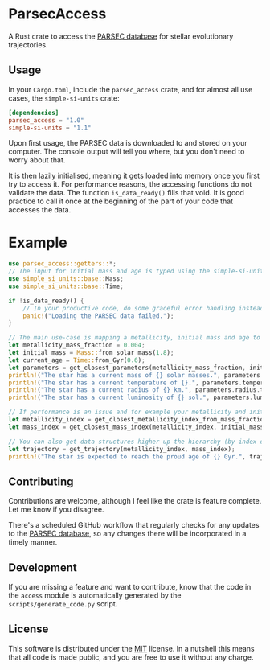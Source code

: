 # ParsecAccess

A Rust crate to access the [PARSEC database](https://people.sissa.it/~sbressan/CAF09_V1.2S_M36_LT/) for stellar evolutionary trajectories.

## Usage

In your `Cargo.toml`, include the `parsec_access` crate, and for almost all use cases, the `simple-si-units` crate:

```toml
[dependencies]
parsec_access = "1.0"
simple-si-units = "1.1"
```

Upon first usage, the PARSEC data is downloaded to and stored on your computer. The console output will tell you where, but you don't need to worry about that.

It is then lazily initialised, meaning it gets loaded into memory once you first try to access it. For performance reasons, the accessing functions do not validate the data. The function `is_data_ready()` fills that void. It is good practice to call it once at the beginning of the part of your code that accesses the data.

# Example

```Rust
use parsec_access::getters::*;
// The input for initial mass and age is typed using the simple-si-units crate.
use simple_si_units::base::Mass;
use simple_si_units::base::Time;

if !is_data_ready() {
    // In your productive code, do some graceful error handling instead.
    panic!("Loading the PARSEC data failed.");
}

// The main use-case is mapping a metallicity, initial mass and age to other physical parameters.
let metallicity_mass_fraction = 0.004;
let initial_mass = Mass::from_solar_mass(1.8);
let current_age = Time::from_Gyr(0.6);
let parameters = get_closest_parameters(metallicity_mass_fraction, initial_mass, current_age);
println!("The star has a current mass of {} solar masses.", parameters.mass.to_solar_mass());
println!("The star has a current temperature of {}.", parameters.temperature);
println!("The star has a current radius of {} km.", parameters.radius.to_km());
println!("The star has a current luminosity of {} sol.", parameters.luminosity_in_solar);

// If performance is an issue and for example your metallicity and initial mass is fixed, you can ask for the index which corresponds to your parameters and pass that on to subsequent calls.
let metallicity_index = get_closest_metallicity_index_from_mass_fraction(metallicity_mass_fraction);
let mass_index = get_closest_mass_index(metallicity_index, initial_mass);

// You can also get data structures higher up the hierarchy (by index or value).
let trajectory = get_trajectory(metallicity_index, mass_index);
println!("The star is expected to reach the proud age of {} Gyr.", trajectory.lifetime.to_Gyr());
```
## Contributing

Contributions are welcome, although I feel like the crate is feature complete. Let me know if you disagree.

There's a scheduled GitHub workflow that regularly checks for any updates to the [PARSEC database](https://people.sissa.it/~sbressan/CAF09_V1.2S_M36_LT/), so any changes there will be incorporated in a timely manner.

## Development

If you are missing a feature and want to contribute, know that the code in the `access` module is automatically generated by the `scripts/generate_code.py` script.

## License

This software is distributed under the [MIT](https://choosealicense.com/licenses/mit/) license. In a nutshell this means that all code is made public, and you are free to use it without any charge.
